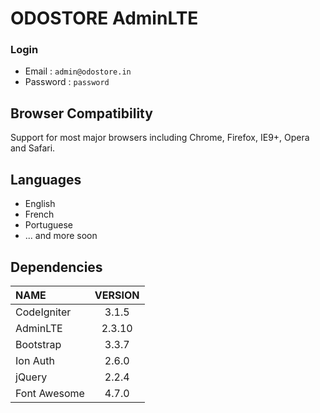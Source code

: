 # ODOSTORE AdminLTE 

### Login
 * Email : `admin@odostore.in`
 * Password : `password`

## Browser Compatibility
Support for most major browsers including Chrome, Firefox, IE9+, Opera and Safari.

## Languages
  * English
  * French
  * Portuguese
  * ... and more soon
 
## Dependencies
| NAME | VERSION |
| :--- | :---: |
| CodeIgniter | 3.1.5 |
| AdminLTE | 2.3.10 |
| Bootstrap | 3.3.7 |
| Ion Auth | 2.6.0 |
| jQuery | 2.2.4 |
| Font Awesome | 4.7.0 |
